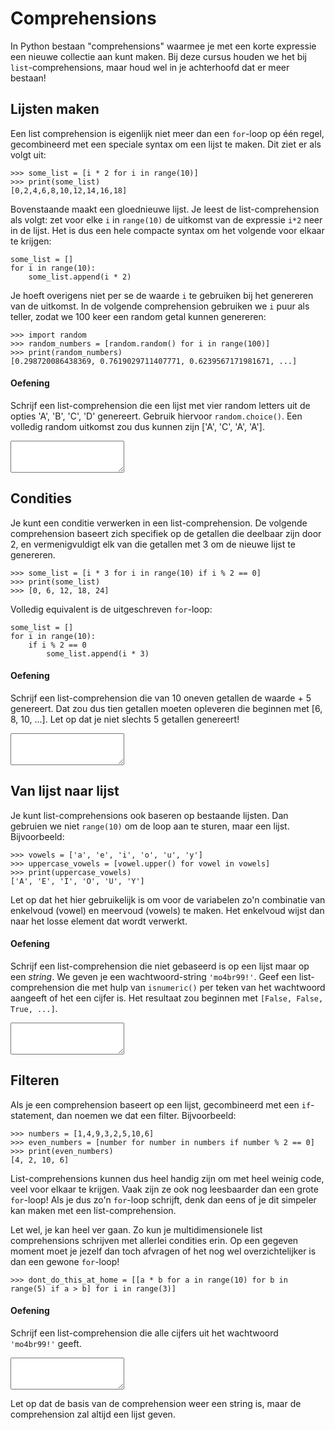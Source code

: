 # Comprehensions

In Python bestaan "comprehensions" waarmee je met een korte expressie een nieuwe collectie aan kunt maken. Bij deze cursus houden we het bij `list`-comprehensions, maar houd wel in je achterhoofd dat er meer bestaan!

## Lijsten maken

Een list comprehension is eigenlijk niet meer dan een `for`-loop op één regel, gecombineerd met een speciale syntax om een lijst te maken. Dit ziet er als volgt uit:

    >>> some_list = [i * 2 for i in range(10)]
    >>> print(some_list)
    [0,2,4,6,8,10,12,14,16,18]

Bovenstaande maakt een gloednieuwe lijst. Je leest de list-comprehension als volgt: zet voor elke `i` in `range(10)` de uitkomst van de expressie `i*2` neer in de lijst. Het is dus een hele compacte syntax om het volgende voor elkaar te krijgen:

    some_list = []
    for i in range(10):
        some_list.append(i * 2)

Je hoeft overigens niet per se de waarde `i` te gebruiken bij het genereren van de uitkomst. In de volgende comprehension gebruiken we `i` puur als teller, zodat we 100 keer een random getal kunnen genereren:

    >>> import random
    >>> random_numbers = [random.random() for i in range(100)]
    >>> print(random_numbers)
    [0.298720086438369, 0.7619029711407771, 0.6239567171981671, ...]

#### Oefening

Schrijf een list-comprehension die een lijst met vier random letters uit de opties 'A', 'B', 'C', 'D' genereert. Gebruik hiervoor `random.choice()`. Een volledig random uitkomst zou dus kunnen zijn ['A', 'C', 'A', 'A'].

<textarea name="form[q1]" rows="3" required></textarea>

## Condities

Je kunt een conditie verwerken in een list-comprehension. De volgende comprehension baseert zich specifiek op de getallen die deelbaar zijn door 2, en vermenigvuldigt elk van die getallen met 3 om de nieuwe lijst te genereren.

    >>> some_list = [i * 3 for i in range(10) if i % 2 == 0]
    >>> print(some_list)
    >>> [0, 6, 12, 18, 24]

Volledig equivalent is de uitgeschreven `for`-loop:

    some_list = []
    for i in range(10):
        if i % 2 == 0
            some_list.append(i * 3)

#### Oefening

Schrijf een list-comprehension die van 10 oneven getallen de waarde + 5 genereert. Dat zou dus tien getallen moeten opleveren die beginnen met [6, 8, 10, ...]. Let op dat je niet slechts 5 getallen genereert!

<textarea name="form[q2]" rows="3" required></textarea>

## Van lijst naar lijst

Je kunt list-comprehensions ook baseren op bestaande lijsten. Dan gebruien we niet `range(10)` om de loop aan te sturen, maar een lijst. Bijvoorbeeld:

    >>> vowels = ['a', 'e', 'i', 'o', 'u', 'y']
    >>> uppercase_vowels = [vowel.upper() for vowel in vowels]
    >>> print(uppercase_vowels)
    ['A', 'E', 'I', 'O', 'U', 'Y']

Let op dat het hier gebruikelijk is om voor de variabelen zo'n combinatie van enkelvoud (vowel) en meervoud (vowels) te maken. Het enkelvoud wijst dan naar het losse element dat wordt verwerkt.

#### Oefening

Schrijf een list-comprehension die niet gebaseerd is op een lijst maar op een *string*. We geven je een wachtwoord-string `'mo4br99!'`. Geef een list-comprehension die met hulp van `isnumeric()` per teken van het wachtwoord aangeeft of het een cijfer is. Het resultaat zou beginnen met `[False, False, True, ...]`.

<textarea name="form[q3]" rows="3" required></textarea>

## Filteren

Als je een comprehension baseert op een lijst, gecombineerd met een `if`-statement, dan noemen we dat een filter. Bijvoorbeeld:

    >>> numbers = [1,4,9,3,2,5,10,6]
    >>> even_numbers = [number for number in numbers if number % 2 == 0]
    >>> print(even_numbers)
    [4, 2, 10, 6]

List-comprehensions kunnen dus heel handig zijn om met heel weinig code, veel voor elkaar te krijgen. Vaak zijn ze ook nog leesbaarder dan een grote `for`-loop! Als je dus zo'n `for`-loop schrijft, denk dan eens of je dit simpeler kan maken met een list-comprehension.

Let wel, je kan heel ver gaan. Zo kun je multidimensionele list comprehensions schrijven met allerlei condities erin. Op een gegeven moment moet je jezelf dan toch afvragen of het nog wel overzichtelijker is dan een gewone `for`-loop!

    >>> dont_do_this_at_home = [[a * b for a in range(10) for b in range(5) if a > b] for i in range(3)]

#### Oefening

Schrijf een list-comprehension die alle cijfers uit het wachtwoord `'mo4br99!'` geeft.

<textarea name="form[q4]" rows="3" required></textarea>

Let op dat de basis van de comprehension weer een string is, maar de comprehension zal altijd een lijst geven.
